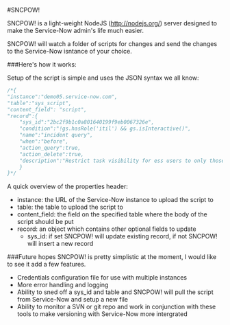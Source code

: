 #SNCPOW!

SNCPOW! is a light-weight NodeJS (http://nodejs.org/) server designed to make the Service-Now admin's life much easier.

SNCPOW! will watch a folder of scripts for changes and send the changes to the Service-Now isntance of your choice.

###Here's how it works:

Setup of the script is simple and uses the JSON syntax we all know:
```javascript
/*{
"instance":"demo05.service-now.com",
"table":"sys_script",
"content_field": "script",
"record":{
    "sys_id":"2bc2f9b1c0a801640199f9eb0067326e",
    "condition":"!gs.hasRole('itil') && gs.isInteractive()",
    "name":"incident query",
    "when":"before",
    "action_query":true,
    "action_delete":true,
    "description":"Restrict task visibility for ess users to only those incidents where: the ess user is the caller, the incident was opened by the ess user an the ess user is on the watch list. Updated from JSON"
    }
}*/
```
A quick overview of the properties header:
* instance: the URL of the Service-Now instance to upload the script to
* table: the table to upload the script to
* content_field: the field on the specified table where the body of the script should be put
* record: an object which contains other optional fields to update
	* sys_id: if set SNCPOW! will update existing record, if not SNCPOW! will insert a new record

###Future hopes
SNCPOW! is pretty simplistic at the moment, I would like to see it add a few features.
* Credentials configuration file for use with multiple instances
* More error handling and logging
* Ability to sned off a sys_id and table and SNCPOW! will pull the script from Service-Now and setup a new file
* Ability to monitor a SVN or git repo and work in conjunction with these tools to make versioning with Service-Now more intergrated


